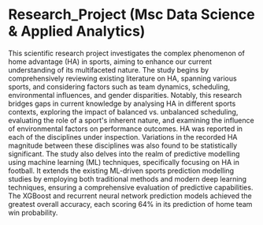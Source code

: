 # Research_Project (Msc Data Science & Applied Analytics)
This scientific research project investigates the complex phenomenon of home advantage (HA) in sports, aiming to enhance our current understanding of its multifaceted nature. The study begins by comprehensively reviewing existing literature on HA, spanning various sports, and considering factors such as team dynamics, scheduling, environmental influences, and gender disparities. Notably, this research bridges gaps in current knowledge by analysing HA in different sports contexts, exploring the impact of balanced vs. unbalanced scheduling, evaluating the role of a sport's inherent nature, and examining the influence of environmental factors on performance outcomes. HA was reported in each of the disciplines under inspection. Variations in the recorded HA magnitude between these disciplines was also found to be statistically significant.
The study also delves into the realm of predictive modelling using machine learning (ML) techniques, specifically focusing on HA in football. It extends the existing ML-driven sports prediction modelling studies by employing both traditional methods and modern deep learning techniques, ensuring a comprehensive evaluation of predictive capabilities. The XGBoost and recurrent neural network prediction models achieved the greatest overall accuracy, each scoring 64% in its prediction of home team win probability. 
